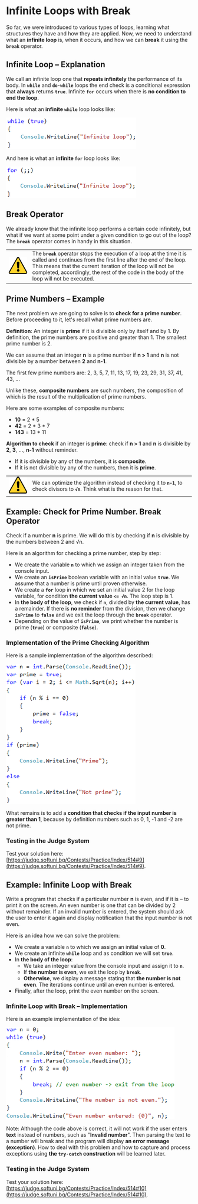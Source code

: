 # Infinite Loops with Break

So far, we were introduced to various types of loops, learning what structures they have and how they are applied. Now, we need to understand what an **infinite loop** is, when it occurs, and how we can **break** it using the **`break`** operator.

## Infinite Loop – Explanation

We call an infinite loop one that **repeats infinitely** the performance of its body. In **`while`** and **`do-while`** loops the end check is a conditional expression that **always** returns **`true`**. Infinite **`for`** occurs when there is **no condition to end the loop**.

Here is what an **infinite `while`** loop looks like:

![](/assets/chapter-7-images/00.Infinite-while-loop-01.png)

And here is what an **infinite `for`** loop looks like:

![](/assets/chapter-7-images/00.Infinite-for-loop-01.png)

## Break Operator

We already know that the infinite loop performs a certain code infinitely, but what if we want at some point under a given condition to go out of the loop? The **`break`** operator comes in handy in this situation.

<table><tr><td><img src="/assets/alert-icon.png" style="max-width:50px" /></td>
<td>The <b><code>break</code></b> operator stops the execution of a loop at the time it is called and continues from the first line after the end of the loop. This means that the current iteration of the loop will not be completed, accordingly, the rest of the code in the body of the loop will not be executed.</td>
</tr></table>

## Prime Numbers – Example

The next problem we are going to solve is to **check for a prime number**. Before proceeding to it, let's recall what prime numbers are.

**Definition**: An integer is **prime** if it is divisible only by itself and by 1. By definition, the prime numbers are positive and greater than 1. The smallest prime number is 2.

We can assume that an integer **n** is a prime number if **n > 1** and **n** is not divisible by a number between **2** and **n-1**.

The first few prime numbers are: 2, 3, 5, 7, 11, 13, 17, 19, 23, 29, 31, 37, 41, 43, …

Unlike these, **composite numbers** are such numbers, the composition of which is the result of the multiplication of prime numbers.

Here are some examples of composite numbers:

* **10** = 2 * 5
* **42** = 2 * 3 * 7
* **143** = 13 * 11

**Algorithm to check** if an integer is **prime**: check if **n > 1** and **n** is divisible by **2**, **3**,  …, **n-1** without reminder.
   * If it is divisible by any of the numbers, it is **composite**.
   * If it is not divisible by any of the numbers, then it is **prime**.

<table><tr><td><img src="/assets/alert-icon.png" style="max-width:50px" /></td>
<td>We can optimize the algorithm instead of checking it to <code><strong>n-1</strong></code>, to check divisors to <code><strong>√n</strong></code>. Think what is the reason for that.</td>
</tr></table>

## Example: Check for Prime Number. Break Operator

Check if a number **n** is prime. We will do this by checking if **n** is divisible by the numbers between 2 and √n.

Here is an algorithm for checking a prime number, step by step:

   * We create the variable **`n`** to which we assign an integer taken from the console input.
   * We create an **`isPrime`** boolean variable with an initial value **`true`**. We assume that a number is prime until proven otherwise.
   * We create a **`for`** loop in which we set an initial value 2 for the loop variable, for condition **the current value `<= √n`**. The loop step is 1.
   * In **the body of the loop**, we check if **`n`**, divided by **the current value**, has a remainder. If there is **no reminder** from the division, then we change **`isPrime`** to **`false`** and we exit the loop through the **`break`** operator.
   * Depending on the value of **`isPrime`**, we print whether the number is prime (**`true`**) or composite (**`false`**).

### Implementation of the Prime Checking Algorithm

Here is a sample implementation of the algorithm described:

![](/assets/chapter-7-images/10.Check-if-prime-01.png)

What remains is to add a **condition that checks if the input number is greater than 1**, because by definition numbers such as 0, 1, -1 and -2 are not prime.

### Testing in the Judge System

Test your solution here: [https://judge.softuni.bg/Contests/Practice/Index/514#9](https://judge.softuni.bg/Contests/Practice/Index/514#9).

## Example: Infinite Loop with Break

Write a program that checks if a particular number **n** is even, and if it is – to print it on the screen. An even number is one that can be divided by 2 without remainder. If an invalid number is entered, the system should ask the user to enter it again and display notification that the input number is not even.

Here is an idea how we can solve the problem:

   * We create a variable **`n`** to which we assign an initial value of **0**.
   * We create an infinite **`while`** loop and as condition we will set **`true`**.
   * In **the body of the loop**:
      * We take an integer value from the console input and assign it to **`n`**.
      * If **the number is even**, we exit the loop by **`break`**.
      * **Otherwise**, we display a message stating that **the number is not even**. The iterations continue until an even number is entered.
   * Finally, after the loop, print the even number on the screen.

### Infinite Loop with Break – Implementation

Here is an example implementation of the idea:

![](/assets/chapter-7-images/00.Break-in-infinite-loop-01.png)

Note: Although the code above is correct, it will not work if the user enters **text** instead of numbers, such as "**Invalid number**". Then parsing the text to a number will break and the program will display **an error message (exception)**. How to deal with this problem and how to capture and process exceptions using **the `try-catch` construction** will be learned later.

### Testing in the Judge System

Test your solution here: [https://judge.softuni.bg/Contests/Practice/Index/514#10](https://judge.softuni.bg/Contests/Practice/Index/514#10).
